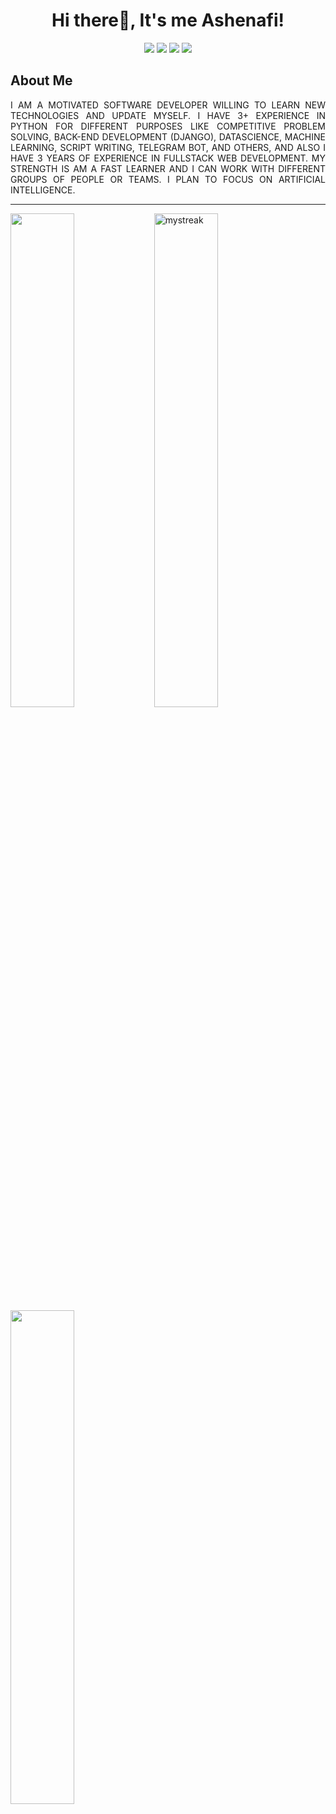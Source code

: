 <h1 align=center> Hi there👋, It's me Ashenafi! </h1>
  
 <p align="center">
  <img src="https://img.shields.io/badge/Python%20Developer-➕-green?style=for-the-badge&logo=python&labelColor=ffff00&color=ffffff" />
    
  <img src="https://img.shields.io/badge/Competitive%20Programer-➕-green?style=for-the-badge&logo=acm&labelColor=red&color=ffffff" /> 
  <img src="https://img.shields.io/badge/fullstack%20web%20developer-➕-blue?style=for-the-badge&logo=acm&labelColor=red&color=ffffff" /> 
  <img src="https://img.shields.io/badge/Computer%20Engineer--blue?style=for-the-badge&logo=linux&logoColor=black&labelColor=green&color=ffffff" />
</p>

<h2>About Me</h2>
<p align="justify">I AM A MOTIVATED SOFTWARE DEVELOPER WILLING TO LEARN NEW TECHNOLOGIES AND UPDATE MYSELF. I HAVE 3+ EXPERIENCE IN PYTHON FOR DIFFERENT PURPOSES LIKE COMPETITIVE PROBLEM SOLVING, BACK-END DEVELOPMENT (DJANGO), DATASCIENCE, MACHINE LEARNING, SCRIPT WRITING, TELEGRAM BOT, AND OTHERS, AND ALSO  I HAVE 3 YEARS OF EXPERIENCE IN FULLSTACK WEB DEVELOPMENT.
MY STRENGTH IS AM A FAST LEARNER AND I CAN WORK WITH DIFFERENT GROUPS OF PEOPLE OR TEAMS. I PLAN TO FOCUS ON ARTIFICIAL INTELLIGENCE.</p>

<hr />

<img width="45%" align="left" src="https://github-readme-stats.vercel.app/api?username=ashitizn21&show_icons=true&theme=radical" />
<img width="45%" src="https://github-readme-streak-stats.herokuapp.com/?user=ashitizn21&theme=tokyonight" alt="mystreak"/>
<img width="45%" align="left" src="https://github-readme-stats.vercel.app/api/top-langs/?username=ashitizn21&layout=compact&bg_color=212F3C&text_color=F8C471" />
<br>
